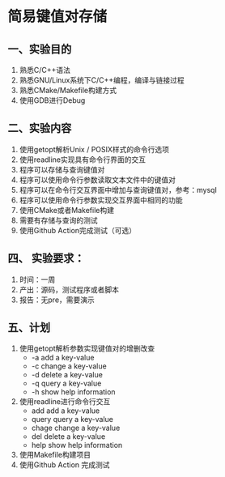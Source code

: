 # 简易键值对存储
## 一、实验目的
1. 熟悉C/C++语法
2. 熟悉GNU/Linux系统下C/C++编程，编译与链接过程
3. 熟悉CMake/Makefile构建方式
4. 使用GDB进行Debug
## 二、实验内容
1. 使用getopt解析Unix / POSIX样式的命令行选项
2. 使用readline实现具有命令行界面的交互
3. 程序可以存储与查询键值对
4. 程序可以使用命令行参数读取文本文件中的键值对
5. 程序可以在命令行交互界面中增加与查询键值对，参考：mysql
6. 程序可以使用命令行参数实现交互界面中相同的功能
7. 使用CMake或者Makefile构建
8. 需要有存储与查询的测试
9. 使用Github Action完成测试（可选）
## 四、 实验要求：
1. 时间：一周
2. 产出：源码，测试程序或者脚本
3. 报告：无pre，需要演示
## 五、计划
1. 使用getopt解析参数实现键值对的增删改查
    - -a add a key-value
    - -c change a key-value
    - -d delete a key-value
    - -q query a key-value
    - -h show help information
2. 使用readline进行命令行交互
    - add add a key-value
    - query query a key-value
    - chage change a key-value
    - del delete a key-value
    - help show help information
3. 使用Makefile构建项目
4. 使用Github Action 完成测试
